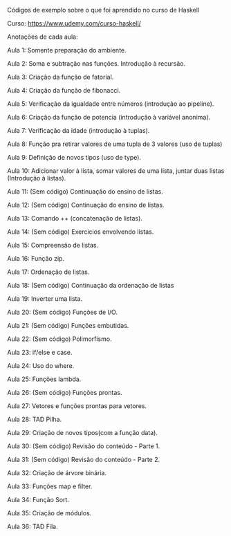 Códigos de exemplo sobre o que foi aprendido no curso de Haskell

Curso: https://www.udemy.com/curso-haskell/

Anotações de cada aula:

Aula 1: Somente preparação do ambiente.

Aula 2: Soma e subtração nas funções. Introdução à recursão.

Aula 3: Criação da função de fatorial. 

Aula 4: Criação da função de fibonacci.

Aula 5: Verificação da igualdade entre números (introdução ao pipeline).

Aula 6: Criação da função de potencia (introdução à variável anonima).

Aula 7: Verificação da idade (introdução à tuplas).

Aula 8: Função pra retirar valores de uma tupla de 3 valores (uso de tuplas)

Aula 9: Definição de novos tipos (uso de type).

Aula 10: Adicionar valor à lista, somar valores de uma lista, juntar duas listas (Introdução à listas).

Aula 11: (Sem código) Continuação do ensino de listas.

Aula 12: (Sem código) Continuação do ensino de listas.

Aula 13: Comando ++ (concatenação de listas).

Aula 14: (Sem código) Exercicios envolvendo listas.

Aula 15: Compreensão de listas.

Aula 16: Função zip.

Aula 17: Ordenação de listas.

Aula 18: (Sem código) Continuação da ordenação de listas

Aula 19: Inverter uma lista.

Aula 20: (Sem código) Funções de I/O.

Aula 21: (Sem código) Funções embutidas.

Aula 22: (Sem código) Polimorfismo.

Aula 23: if/else e case.

Aula 24: Uso do where.

Aula 25: Funções lambda.

Aula 26: (Sem código) Funções prontas.

Aula 27: Vetores e funções prontas para vetores.

Aula 28: TAD Pilha.

Aula 29: Criação de novos tipos(com a função data).

Aula 30: (Sem código) Revisão do conteúdo - Parte 1.

Aula 31: (Sem código) Revisão do conteúdo - Parte 2.

Aula 32: Criação de árvore binária.

Aula 33: Funções map e filter.

Aula 34: Função Sort.

Aula 35: Criação de módulos.

Aula 36: TAD Fila.














